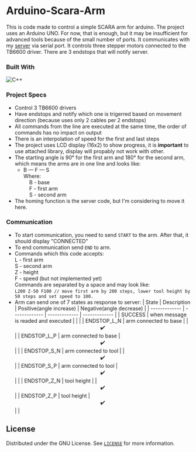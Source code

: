 # Arduino-Scara-Arm
This is code made to control a simple SCARA arm for arduino. The project uses an Arduino UNO. For now, that is enough, but it may be insufficient for advanced tools because of the small number of ports. It communicates with my <a href="https://github.com/VoidSamuraj/ScaraArm" target="_blank">server</a> via serial port. It controls three stepper motors connected to the TB6600 driver.
There are 3 endstops that will notify server.

### Built With
![C++](https://img.shields.io/badge/C++-00599C?style=for-the-badge&logo=cplusplus&logoColor=white)

### Project Specs
* Control 3 TB6600 drivers
* Have endstops and notify which one is trigerred based on movement direction (because uses only 2 cables per 2 endstops)
* All commands from the line are executed at the same time, the order of commands has no impact on output
* There is an interpolation of speed for the first and last steps
* The project uses LCD display (16x2) to show progress, it is **important** to use attached library, display will propably not work with other.
* The starting angle is 90° for the first arm and 180° for the second arm, which means the arms are in one line and looks like:
  * B — F — S <br/>
  Where: <br/>
  &nbsp;&nbsp;&nbsp;&nbsp;B - base <br/>
  &nbsp;&nbsp;&nbsp;&nbsp;F - first arm <br/>
  &nbsp;&nbsp;&nbsp;&nbsp;S - second arm
* The homing function is the server code, but I'm considering to move it here.

### Communication  
* To start communication, you need to send `START` to the arm. After that, it should display "CONNECTED"
* To end communication send `END` to arm.
* Commands which this code accepts: <br/>
  L - first arm <br/>
  S - second arm <br/>
  Z - height <br/>
  F - speed (but not implemented yet) <br/>
  Commands are separated by a space and may look like: <br/>
  `L200 Z-50 F100 // move first arm by 200 steps, lower tool height by 50 steps and set speed to 100.`
* Arm can send one of 7 states as response to server:
  | State | Description | Positive(angle increase) | Negative(angle decrease) |
  | ------------- | ------------- | ------------- | ------------- |
  | SUCCESS  | when message is readed and executed  | | |
  | ENDSTOP_L_N  | arm connected to base  | | <div align="center">✔️</div> |
  | ENDSTOP_L_P  | arm connected to base | <div align="center">✔️</div> | |
  | ENDSTOP_S_N | arm connected to tool | | <div align="center">✔️</div> |
  | ENDSTOP_S_P | arm connected to tool | <div align="center">✔️</div> | |
  | ENDSTOP_Z_N | tool height | | <div align="center">✔️</div> |
  | ENDSTOP_Z_P | tool height | <div align="center">✔️</div> | |
  
## License

Distributed under the GNU License. See <a href="https://github.com/VoidSamuraj/Arduino-Scara-Arm/blob/main/LICENSE">`LICENSE`</a> for more information.
